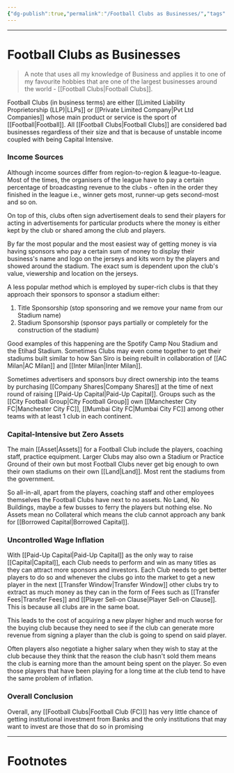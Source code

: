 ```yaml
---
{"dg-publish":true,"permalink":"/Football Clubs as Businesses/","tags":["Finance","Sports"]}
---
```



---
# Football Clubs as Businesses
> A note that uses all my knowledge of Business and applies it to one of my favourite hobbies that are one of the largest businesses around the world - [[Football Clubs\|Football Clubs]].

Football Clubs (in business terms) are either [[Limited Liability Proprietorship (LLP)\|LLPs]] or [[Private Limited Company\|Pvt Ltd Companies]] whose main product or service is the sport of [[Football\|Football]]. 
All [[Football Clubs\|Football Clubs]] are considered bad businesses regardless of their size and that is because of unstable income coupled with being Capital Intensive.

### Income Sources
Although income sources differ from region-to-region & league-to-league. Most of the times, the organisers of the league have to pay a certain percentage of broadcasting revenue to the clubs - often in the order they finished in the league i.e., winner gets most, runner-up gets second-most and so on.

On top of this, clubs often sign advertisement deals to send their players for acting in advertisements for particular products where the money is either kept by the club or shared among the club and players.

By far the most popular and the most easiest way of getting money is via having sponsors who pay a certain sum of money to display their business's name and logo on the jerseys and kits worn by the players and showed around the stadium. The exact sum is dependent upon the club's value, viewership and location on the jerseys.

A less popular method which is employed by super-rich clubs is that they approach their sponsors to sponsor a stadium either:
1. Title Sponsorship (stop sponsoring and we remove your name from our Stadium name) 
2. Stadium Sponsorship (sponsor pays partially or completely for the construction of the stadium)

Good examples of this happening are the Spotify Camp Nou Stadium and the Etihad Stadium.
Sometimes Clubs may even come together to get their stadiums built similar to how San Siro is being rebuilt in collaboration of [[AC Milan\|AC Milan]] and [[Inter Milan\|Inter Milan]].

Sometimes advertisers and sponsors buy direct ownership into the teams by purchasing [[Company Shares\|Company Shares]] at the time of next round of raising [[Paid-Up Capital\|Paid-Up Capital]]. 
Groups such as the [[City Football Group\|City Football Group]] own [[Manchester City FC\|Manchester City FC]], [[Mumbai City FC\|Mumbai City FC]] among other teams with at least 1 club in each continent.

### Capital-Intensive but Zero Assets
The main [[Asset\|Assets]] for a Football Club include the players, coaching staff, practice equipment. Larger Clubs may also own a Stadium or Practice Ground of their own but most Football Clubs never get big enough to own their own stadiums on their own [[Land\|Land]]. Most rent the stadiums from the government.

So all-in-all, apart from the players, coaching staff and other employees themselves the Football Clubs have next to no assets. No Land, No Buildings, maybe a few busses to ferry the players but nothing else. No Assets mean no Collateral which means the club cannot approach any bank for [[Borrowed Capital\|Borrowed Capital]].

### Uncontrolled Wage Inflation
With [[Paid-Up Capital\|Paid-Up Capital]] as the only way to raise [[Capital\|Capital]], each Club needs to perform and win as many titles as they can attract more sponsors and investors. Each Club needs to get better players to do so and whenever the clubs go into the market to get a new player in the next [[Transfer Window\|Transfer Window]] other clubs try to extract as much money as they can in the form of Fees such as [[Transfer Fees\|Transfer Fees]] and [[Player Sell-on Clause\|Player Sell-on Clause]]. This is because all clubs are in the same boat.

This leads to the cost of acquiring a new player higher and much worse for the buying club because they need to see if the club can generate more revenue from signing a player than the club is going to spend on said player.

Often players also negotiate a higher salary when they wish to stay at the club because they think that the reason the club hasn't sold them means the club is earning more than the amount being spent on the player. So even those players that have been playing for a long time at the club tend to have the same problem of inflation.

### Overall Conclusion
Overall, any [[Football Clubs\|Football Club (FC)]] has very little chance of getting institutional investment from Banks and the only institutions that may want to invest are those that do so in promising

---
# Footnotes
